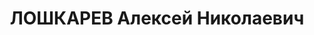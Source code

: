 ---
title: ЛОШКАРЕВ Алексей Николаевич
description: "Род. в 1902, Свердловская обл., Частинский р-н, д. Каменный Ключ, русский.\
  \ Проживал: г. Свердловск. Свердловский Областной Дом партпроса, преподаватель истории\
  \ партии. \n  Арестован 04.07.1937. Приговор: 14.01.1938 – ВМН. Расстрелян 14.01.1938"
---